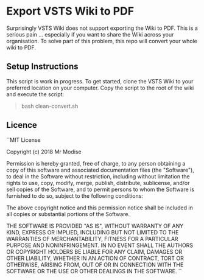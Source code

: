 # Export VSTS Wiki to PDF
Surprisingly VSTS Wiki does not support exporting the Wiki to PDF. This is a serious pain ... especially if you want to share the Wiki across your organisation. To solve part of this problem, this repo will convert your whole wiki to PDF.

## Setup Instructions
This script is work in progress. To get started, clone the VSTS Wiki to your preferred location on your computer. Copy the script to the root of the wiki and execute the script:

> bash clean-convert.sh

## Licence
``MIT License

Copyright (c) 2018 Mr Modise

Permission is hereby granted, free of charge, to any person obtaining a copy
of this software and associated documentation files (the "Software"), to deal
in the Software without restriction, including without limitation the rights
to use, copy, modify, merge, publish, distribute, sublicense, and/or sell
copies of the Software, and to permit persons to whom the Software is
furnished to do so, subject to the following conditions:

The above copyright notice and this permission notice shall be included in all
copies or substantial portions of the Software.

THE SOFTWARE IS PROVIDED "AS IS", WITHOUT WARRANTY OF ANY KIND, EXPRESS OR
IMPLIED, INCLUDING BUT NOT LIMITED TO THE WARRANTIES OF MERCHANTABILITY,
FITNESS FOR A PARTICULAR PURPOSE AND NONINFRINGEMENT. IN NO EVENT SHALL THE
AUTHORS OR COPYRIGHT HOLDERS BE LIABLE FOR ANY CLAIM, DAMAGES OR OTHER
LIABILITY, WHETHER IN AN ACTION OF CONTRACT, TORT OR OTHERWISE, ARISING FROM,
OUT OF OR IN CONNECTION WITH THE SOFTWARE OR THE USE OR OTHER DEALINGS IN THE
SOFTWARE.
``